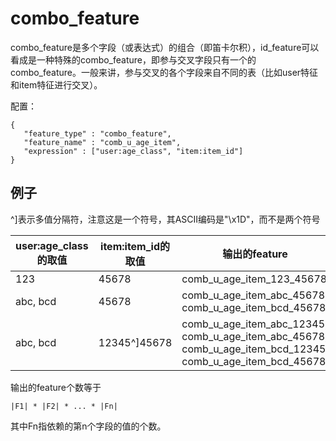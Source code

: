 # combo_feature

combo_feature是多个字段（或表达式）的组合（即笛卡尔积），id_feature可以看成是一种特殊的combo_feature，即参与交叉字段只有一个的combo_feature。一般来讲，参与交叉的各个字段来自不同的表（比如user特征和item特征进行交叉）。

配置：

```
{
   "feature_type" : "combo_feature",
   "feature_name" : "comb_u_age_item",
   "expression" : ["user:age_class", "item:item_id"]
}
```

## 例子

^\]表示多值分隔符，注意这是一个符号，其ASCII编码是"\\x1D"，而不是两个符号

| user:age_class的取值 | item:item_id的取值 | 输出的feature                                                                                                 |
| ----------------- | --------------- | ---------------------------------------------------------------------------------------------------------- |
| 123               | 45678           | comb_u_age_item_123_45678                                                                                  |
| abc, bcd          | 45678           | comb_u_age_item_abc_45678, comb_u_age_item_bcd_45678                                                       |
| abc, bcd          | 12345^\]45678   | comb_u_age_item_abc_12345, comb_u_age_item_abc_45678, comb_u_age_item_bcd_12345, comb_u_age_item_bcd_45678 |

输出的feature个数等于

```
|F1| * |F2| * ... * |Fn|
```

其中Fn指依赖的第n个字段的值的个数。
